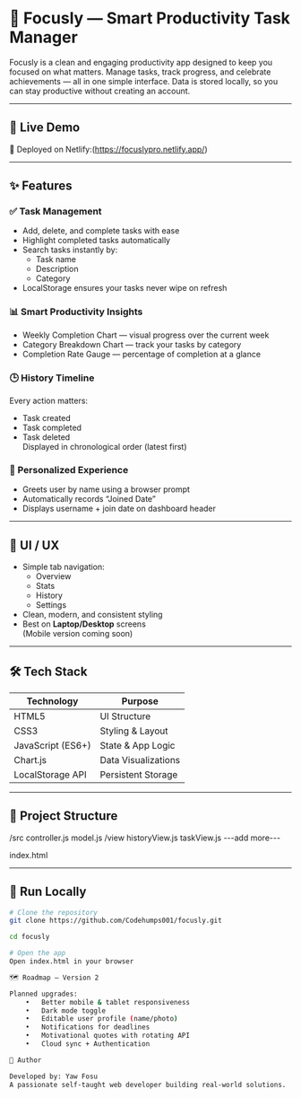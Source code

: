 # 🎯 Focusly — Smart Productivity Task Manager

Focusly is a clean and engaging productivity app designed to keep you focused on what matters. Manage tasks, track progress, and celebrate achievements — all in one simple interface. Data is stored locally, so you can stay productive without creating an account.

---

## 🚀 Live Demo

🔗 Deployed on Netlify:(https://focuslypro.netlify.app/)

---

## ✨ Features

### ✅ Task Management

- Add, delete, and complete tasks with ease
- Highlight completed tasks automatically
- Search tasks instantly by:
  - Task name
  - Description
  - Category
- LocalStorage ensures your tasks never wipe on refresh

### 📊 Smart Productivity Insights

- Weekly Completion Chart — visual progress over the current week
- Category Breakdown Chart — track your tasks by category
- Completion Rate Gauge — percentage of completion at a glance

### 🕒 History Timeline

Every action matters:

- Task created
- Task completed
- Task deleted  
  Displayed in chronological order (latest first)

### 👤 Personalized Experience

- Greets user by name using a browser prompt
- Automatically records “Joined Date”
- Displays username + join date on dashboard header

---

## 🎨 UI / UX

- Simple tab navigation:
  - Overview
  - Stats
  - History
  - Settings
- Clean, modern, and consistent styling
- Best on **Laptop/Desktop** screens  
  (Mobile version coming soon)

---

## 🛠️ Tech Stack

| Technology        | Purpose             |
| ----------------- | ------------------- |
| HTML5             | UI Structure        |
| CSS3              | Styling & Layout    |
| JavaScript (ES6+) | State & App Logic   |
| Chart.js          | Data Visualizations |
| LocalStorage API  | Persistent Storage  |

---

## 📁 Project Structure

/src
controller.js
model.js
/view
historyView.js
taskView.js
---add more---

index.html

---

## 🧪 Run Locally

```bash
# Clone the repository
git clone https://github.com/Codehumps001/focusly.git

cd focusly

# Open the app
Open index.html in your browser

🗺️ Roadmap — Version 2

Planned upgrades:
	•	Better mobile & tablet responsiveness
	•	Dark mode toggle
	•	Editable user profile (name/photo)
	•	Notifications for deadlines
	•	Motivational quotes with rotating API
	•	Cloud sync + Authentication

👑 Author

Developed by: Yaw Fosu
A passionate self-taught web developer building real-world solutions.
```
